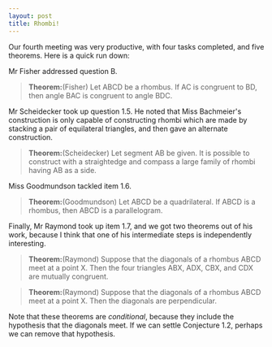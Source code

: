 ```yaml
---
layout: post
title: Rhombi!
---
```


Our fourth meeting was very productive, with four tasks completed, and five
theorems. Here is a quick run down:

Mr Fisher addressed question B.

> **Theorem:**(Fisher) Let ABCD be a rhombus. If AC is congruent to BD, then
> angle BAC is congruent to angle BDC.

Mr Scheidecker took up question 1.5. He noted that Miss Bachmeier's construction
is only capable of constructing rhombi which are made by stacking a pair of
equilateral triangles, and then gave an alternate construction.

> **Theorem:**(Scheidecker) Let segment AB be given. It is possible to construct
> with a straightedge and compass a large family of rhombi having AB as a side.

Miss Goodmundson tackled item 1.6.

> **Theorem:**(Goodmundson) Let ABCD be a quadrilateral. If ABCD is a rhombus,
> then ABCD is a parallelogram.

Finally, Mr Raymond took up item 1.7, and we got two theorems out of his work,
because I think that one of his intermediate steps is independently interesting.

> **Theorem:**(Raymond) Suppose that the diagonals of a rhombus ABCD meet at a
> point X. Then the four triangles ABX, ADX, CBX, and CDX are mutually congruent.

> **Theorem:**(Raymond) Suppose that the diagonals of a rhombus ABCD meet at a
> point X. Then the diagonals are perpendicular.

Note that these theorems are _conditional_, because they include the hypothesis
that the diagonals meet. If we can settle Conjecture 1.2, perhaps we can remove
that hypothesis.
